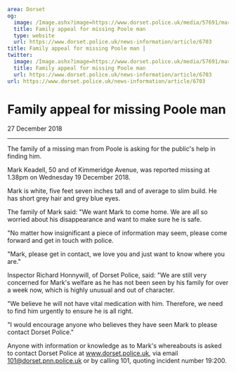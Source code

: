 ```yaml
area: Dorset
og:
  image: /Image.ashx?image=https://www.dorset.police.uk/media/57691/mark-keadel-21-december-2018.jpg&amp;amp;width=150
  title: Family appeal for missing Poole man
  type: website
  url: https://www.dorset.police.uk/news-information/article/6703
title: Family appeal for missing Poole man |
twitter:
  image: /Image.ashx?image=https://www.dorset.police.uk/media/57691/mark-keadel-21-december-2018.jpg&amp;amp;width=150
  title: Family appeal for missing Poole man
  url: https://www.dorset.police.uk/news-information/article/6703
url: https://www.dorset.police.uk/news-information/article/6703
```

# Family appeal for missing Poole man

27 December 2018

* * *

The family of a missing man from Poole is asking for the public's help in finding him.

Mark Keadell, 50 and of Kimmeridge Avenue, was reported missing at 1.38pm on Wednesday 19 December 2018.

Mark is white, five feet seven inches tall and of average to slim build. He has short grey hair and grey blue eyes.

The family of Mark said: "We want Mark to come home. We are all so worried about his disappearance and want to make sure he is safe.

"No matter how insignificant a piece of information may seem, please come forward and get in touch with police.

"Mark, please get in contact, we love you and just want to know where you are."

Inspector Richard Honnywill, of Dorset Police, said: "We are still very concerned for Mark's welfare as he has not been seen by his family for over a week now, which is highly unusual and out of character.

"We believe he will not have vital medication with him. Therefore, we need to find him urgently to ensure he is all right.

"I would encourage anyone who believes they have seen Mark to please contact Dorset Police."

Anyone with information or knowledge as to Mark's whereabouts is asked to contact Dorset Police at www.dorset.police.uk, via email 101@dorset.pnn.police.uk or by calling 101, quoting incident number 19:200.
